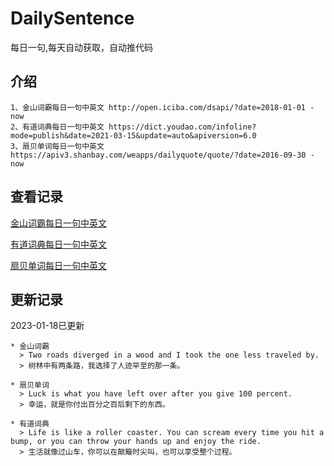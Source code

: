 # DailySentence

每日一句,每天自动获取，自动推代码

## 介绍

```
1、金山词霸每日一句中英文 http://open.iciba.com/dsapi/?date=2018-01-01 - now
2、有道词典每日一句中英文 https://dict.youdao.com/infoline?mode=publish&date=2021-03-15&update=auto&apiversion=6.0
3、扇贝单词每日一句中英文 https://apiv3.shanbay.com/weapps/dailyquote/quote/?date=2016-09-30 - now
```

## 查看记录

[金山词霸每日一句中英文](./data/iciba/)

[有道词典每日一句中英文](./data/youdao/)

[扇贝单词每日一句中英文](./data/shanbay/)

## 更新记录
2023-01-18已更新 
```
* 金山词霸
  > Two roads diverged in a wood and I took the one less traveled by.
  > 树林中有两条路，我选择了人迹罕至的那一条。

* 扇贝单词
  > Luck is what you have left over after you give 100 percent.
  > 幸运，就是你付出百分之百后剩下的东西。

* 有道词典
  > Life is like a roller coaster. You can scream every time you hit a bump, or you can throw your hands up and enjoy the ride.
  > 生活就像过山车，你可以在颠簸时尖叫，也可以享受整个过程。

```
